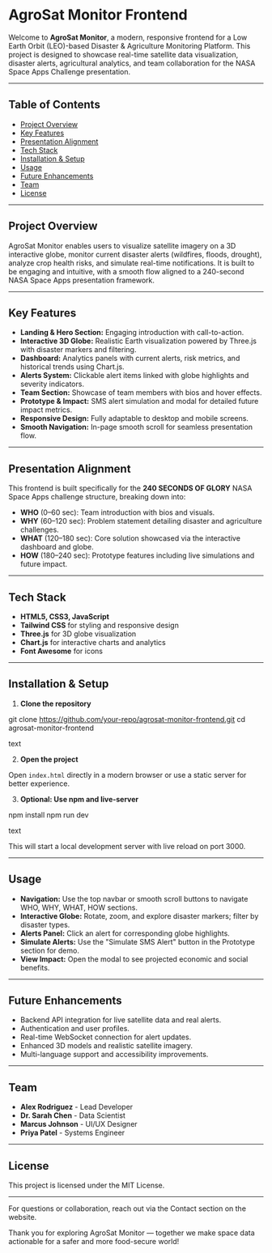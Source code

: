 # AgroSat Monitor Frontend

Welcome to **AgroSat Monitor**, a modern, responsive frontend for a Low Earth Orbit (LEO)-based Disaster & Agriculture Monitoring Platform. This project is designed to showcase real-time satellite data visualization, disaster alerts, agricultural analytics, and team collaboration for the NASA Space Apps Challenge presentation.

---

## Table of Contents

- [Project Overview](#project-overview)
- [Key Features](#key-features)
- [Presentation Alignment](#presentation-alignment)
- [Tech Stack](#tech-stack)
- [Installation & Setup](#installation--setup)
- [Usage](#usage)
- [Future Enhancements](#future-enhancements)
- [Team](#team)
- [License](#license)

---

## Project Overview

AgroSat Monitor enables users to visualize satellite imagery on a 3D interactive globe, monitor current disaster alerts (wildfires, floods, drought), analyze crop health risks, and simulate real-time notifications. It is built to be engaging and intuitive, with a smooth flow aligned to a 240-second NASA Space Apps presentation framework.

---

## Key Features

- **Landing & Hero Section:** Engaging introduction with call-to-action.
- **Interactive 3D Globe:** Realistic Earth visualization powered by Three.js with disaster markers and filtering.
- **Dashboard:** Analytics panels with current alerts, risk metrics, and historical trends using Chart.js.
- **Alerts System:** Clickable alert items linked with globe highlights and severity indicators.
- **Team Section:** Showcase of team members with bios and hover effects.
- **Prototype & Impact:** SMS alert simulation and modal for detailed future impact metrics.
- **Responsive Design:** Fully adaptable to desktop and mobile screens.
- **Smooth Navigation:** In-page smooth scroll for seamless presentation flow.

---

## Presentation Alignment

This frontend is built specifically for the **240 SECONDS OF GLORY** NASA Space Apps challenge structure, breaking down into:

- **WHO** (0–60 sec): Team introduction with bios and visuals.
- **WHY** (60–120 sec): Problem statement detailing disaster and agriculture challenges.
- **WHAT** (120–180 sec): Core solution showcased via the interactive dashboard and globe.
- **HOW** (180–240 sec): Prototype features including live simulations and future impact.

---

## Tech Stack

- **HTML5, CSS3, JavaScript**
- **Tailwind CSS** for styling and responsive design
- **Three.js** for 3D globe visualization
- **Chart.js** for interactive charts and analytics
- **Font Awesome** for icons

---

## Installation & Setup

1. **Clone the repository**

git clone https://github.com/your-repo/agrosat-monitor-frontend.git
cd agrosat-monitor-frontend

text

2. **Open the project**

Open `index.html` directly in a modern browser or use a static server for better experience.

3. **Optional: Use npm and live-server**

npm install
npm run dev

text

This will start a local development server with live reload on port 3000.

---

## Usage

- **Navigation:** Use the top navbar or smooth scroll buttons to navigate WHO, WHY, WHAT, HOW sections.
- **Interactive Globe:** Rotate, zoom, and explore disaster markers; filter by disaster types.
- **Alerts Panel:** Click an alert for corresponding globe highlights.
- **Simulate Alerts:** Use the "Simulate SMS Alert" button in the Prototype section for demo.
- **View Impact:** Open the modal to see projected economic and social benefits.

---

## Future Enhancements

- Backend API integration for live satellite data and real alerts.
- Authentication and user profiles.
- Real-time WebSocket connection for alert updates.
- Enhanced 3D models and realistic satellite imagery.
- Multi-language support and accessibility improvements.

---

## Team

- **Alex Rodriguez** - Lead Developer
- **Dr. Sarah Chen** - Data Scientist
- **Marcus Johnson** - UI/UX Designer
- **Priya Patel** - Systems Engineer

---

## License

This project is licensed under the MIT License.

---

For questions or collaboration, reach out via the Contact section on the website.

Thank you for exploring AgroSat Monitor — together we make space data actionable for a safer and more food-secure world!

